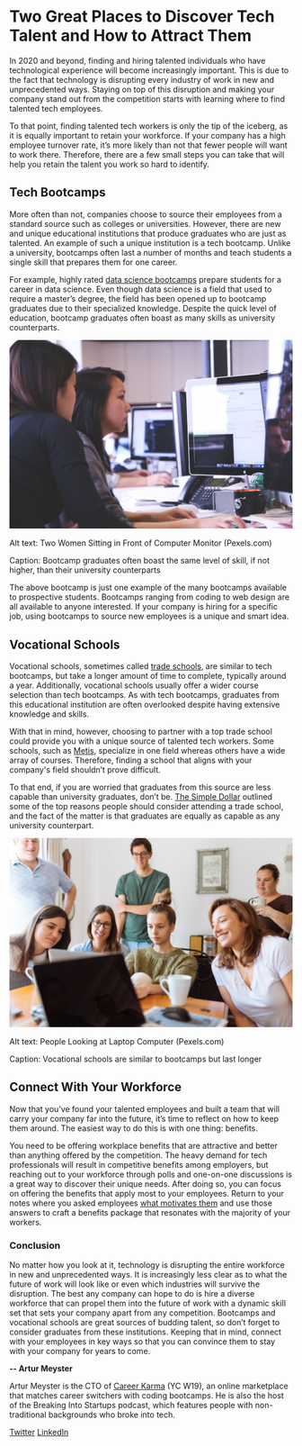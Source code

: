 # Two Great Places to Discover Tech Talent and How to Attract Them

In 2020 and beyond, finding and hiring talented individuals who have technological experience will become increasingly important. This is due to the fact that technology is disrupting every industry of work in new and unprecedented ways. Staying on top of this disruption and making your company stand out from the competition starts with learning where to find talented tech employees.

To that point, finding talented tech workers is only the tip of the iceberg, as it is equally important to retain your workforce. If your company has a high employee turnover rate, it’s more likely than not that fewer people will want to work there. Therefore, there are a few small steps you can take that will help you retain the talent you work so hard to identify.

## Tech Bootcamps

More often than not, companies choose to source their employees from a standard source such as colleges or universities. However, there are new and unique educational institutions that produce graduates who are just as talented. An example of such a unique institution is a tech bootcamp. Unlike a university, bootcamps often last a number of months and teach students a single skill that prepares them for one career.

For example, highly rated [data science bootcamps](https://careerkarma.com/rankings/best-data-science-bootcamps/) prepare students for a career in data science. Even though data science is a field that used to require a master’s degree, the field has been opened up to bootcamp graduates due to their specialized knowledge. Despite the quick level of education, bootcamp graduates often boast as many skills as university counterparts.

![alt_text](assets/image-1.jpeg "image_tooltip")

Alt text: Two Women Sitting in Front of Computer Monitor (Pexels.com)

Caption: Bootcamp graduates often boast the same level of skill, if not higher, than their university counterparts

The above bootcamp is just one example of the many bootcamps available to prospective students. Bootcamps ranging from coding to web design are all available to anyone interested. If your company is hiring for a specific job, using bootcamps to source new employees is a unique and smart idea.

## Vocational Schools

Vocational schools, sometimes called [trade schools](https://jobtraininghub.com/), are similar to tech bootcamps, but take a longer amount of time to complete, typically around a year. Additionally, vocational schools usually offer a wider course selection than tech bootcamps. As with tech bootcamps, graduates from this educational institution are often overlooked despite having extensive knowledge and skills.

With that in mind, however, choosing to partner with a top trade school could provide you with a unique source of talented tech workers. Some schools, such as [Metis](https://careerkarma.com/schools/metis/), specialize in one field whereas others have a wide array of courses. Therefore, finding a school that aligns with your company's field shouldn’t prove difficult.

To that end, if you are worried that graduates from this source are less capable than university graduates, don’t be. [The Simple Dollar](https://www.thesimpledollar.com/investing/college/why-you-should-consider-trade-school-instead-of-college/) outlined some of the top reasons people should consider attending a trade school, and the fact of the matter is that graduates are equally as capable as any university counterpart.

![alt_text](assets/image-2.jpeg "image_tooltip")

Alt text: People Looking at Laptop Computer (Pexels.com)

Caption: Vocational schools are similar to bootcamps but last longer

## Connect With Your Workforce

Now that you’ve found your talented employees and built a team that will carry your company far into the future, it’s time to reflect on how to keep them around. The easiest way to do this is with one thing: benefits.

You need to be offering workplace benefits that are attractive and better than anything offered by the competition. The heavy demand for tech professionals will result in competitive benefits among employers, but reaching out to your workforce through polls and one-on-one discussions is a great way to discover their unique needs. After doing so, you can focus on offering the benefits that apply most to your employees. Return to your notes where you asked employees [what motivates them](https://careerkarma.com/blog/what-motivates-you/) and use those answers to craft a benefits package that resonates with the majority of your workers.

### Conclusion

No matter how you look at it, technology is disrupting the entire workforce in new and unprecedented ways. It is increasingly less clear as to what the future of work will look like or even which industries will survive the disruption. The best any company can hope to do is hire a diverse workforce that can propel them into the future of work with a dynamic skill set that sets your company apart from any competition. Bootcamps and vocational schools are great sources of budding talent, so don’t forget to consider graduates from these institutions. Keeping that in mind, connect with your employees in key ways so that you can convince them to stay with your company for years to come.

**-- Artur Meyster**

Artur Meyster is the CTO of [Career Karma](https://careerkarma.com) (YC W19), an online marketplace that matches career switchers with coding bootcamps. He is also the host of the Breaking Into Startups podcast, which features people with non-traditional backgrounds who broke into tech.

[Twitter](https://twitter.com/arturmeyster)
[LinkedIn](https://www.linkedin.com/in/meyster)
